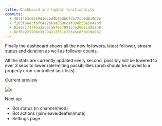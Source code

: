 ```yaml
---
title: Dashboard and topbar functionality
commits:
  - 40314b3c0569d10cbd4bfedb6fda77cc9d6c9d7e
  - f203f6aacf6fc4a2b69a5d96caf09eb33e5841bd
  - 02a0717179ba3acefa8706799133e20011a932d8
  - 6ef8e221708e33294313781c283a6c833e19a982
---
```

Finally the dashboard shows all the new followers, latest follower, stream status and duration as well as follower counts.

All the stats are currently updated every second, possibly will be lowered to ever 3 secs to lower ratelimiting possibilities (prob should be moved to a properly cron-controlled task lists).

Current preview

![s](http://i.imgur.com/AnDkk7e.png)

Next up:

- Bot status (in channel/mod)
- Bot actions (join/leave/deafen/mute)
- Settings page